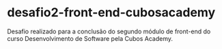 # desafio2-front-end-cubosacademy

Desafio realizado para a conclusão do segundo módulo de front-end do curso Desenvolvimento de Software pela Cubos Academy.

